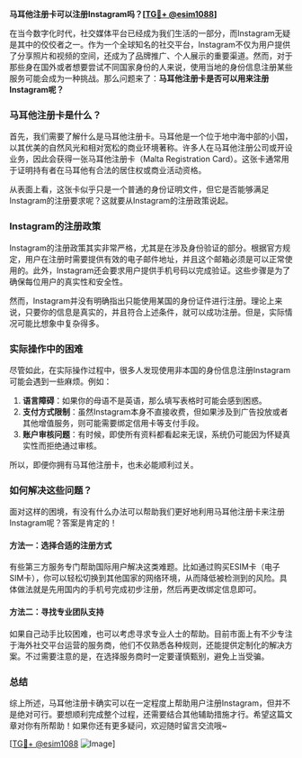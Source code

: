 **马耳他注册卡可以注册Instagram吗？[[TG💪+ @esim1088](https://t.me/s/esim1088)]**

在当今数字化时代，社交媒体平台已经成为我们生活的一部分，而Instagram无疑是其中的佼佼者之一。作为一个全球知名的社交平台，Instagram不仅为用户提供了分享照片和视频的空间，还成为了品牌推广、个人展示的重要渠道。然而，对于那些身在国外或者想要尝试不同国家身份的人来说，使用当地的身份信息注册某些服务可能会成为一种挑战。那么问题来了：**马耳他注册卡是否可以用来注册Instagram呢？**

### 马耳他注册卡是什么？

首先，我们需要了解什么是马耳他注册卡。马耳他是一个位于地中海中部的小国，以其优美的自然风光和相对宽松的商业环境著称。许多人在马耳他注册公司或开设业务，因此会获得一张马耳他注册卡（Malta Registration Card）。这张卡通常用于证明持有者在马耳他有合法的居住权或商业活动资格。

从表面上看，这张卡似乎只是一个普通的身份证明文件，但它是否能够满足Instagram的注册要求呢？这就要从Instagram的注册政策说起。

### Instagram的注册政策

Instagram的注册政策其实非常严格，尤其是在涉及身份验证的部分。根据官方规定，用户在注册时需要提供有效的电子邮件地址，并且这个邮箱必须是可以正常使用的。此外，Instagram还会要求用户提供手机号码以完成验证。这些步骤是为了确保每位用户的真实性和安全性。

然而，Instagram并没有明确指出只能使用某国的身份证件进行注册。理论上来说，只要你的信息是真实的，并且符合上述条件，就可以成功注册。但是，实际情况可能比想象中复杂得多。

### 实际操作中的困难

尽管如此，在实际操作过程中，很多人发现使用非本国的身份信息注册Instagram可能会遇到一些麻烦。例如：

1. **语言障碍**：如果你的母语不是英语，那么填写表格时可能会感到困惑。
2. **支付方式限制**：虽然Instagram本身不直接收费，但如果涉及到广告投放或者其他增值服务，则可能需要绑定信用卡等支付手段。
3. **账户审核问题**：有时候，即使所有资料都看起来无误，系统仍可能因为怀疑真实性而拒绝通过审核。

所以，即便你拥有马耳他注册卡，也未必能顺利过关。

### 如何解决这些问题？

面对这样的困境，有没有什么办法可以帮助我们更好地利用马耳他注册卡来注册Instagram呢？答案是肯定的！

#### 方法一：选择合适的注册方式
有些第三方服务专门帮助国际用户解决这类难题。比如通过购买ESIM卡（电子SIM卡），你可以轻松切换到其他国家的网络环境，从而降低被检测到的风险。具体做法就是先用国内的手机号完成初步注册，然后再更改绑定信息即可。

#### 方法二：寻找专业团队支持
如果自己动手比较困难，也可以考虑寻求专业人士的帮助。目前市面上有不少专注于海外社交平台运营的服务商，他们不仅熟悉各种规则，还能提供定制化的解决方案。不过需要注意的是，在选择服务商时一定要谨慎甄别，避免上当受骗。

### 总结

综上所述，马耳他注册卡确实可以在一定程度上帮助用户注册Instagram，但并不是绝对可行。要想顺利完成整个过程，还需要结合其他辅助措施才行。希望这篇文章对你有所帮助！如果你还有更多疑问，欢迎随时留言交流哦~

[[TG💪+ @esim1088](https://t.me/s/esim1088) ![Image](https://i.postimg.cc/4NQfJmqS/Snipaste-2025-05-13-00-14-12.png)]